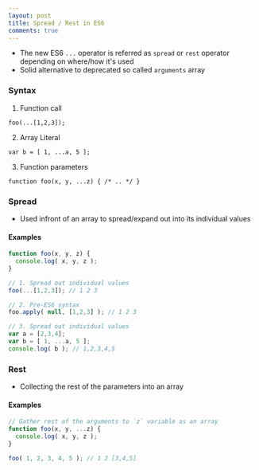 ```yaml
---
layout: post
title: Spread / Rest in ES6
comments: true
---
```


- The new ES6 `...` operator is referred as `spread` or `rest` operator depending on where/how it's used
- Solid alternative to deprecated so called `arguments` array

### Syntax

1. Function call  
  ```
  foo(...[1,2,3]);
  ```

2. Array Literal    
  ```
  var b = [ 1, ...a, 5 ];
  ```

3. Function parameters  
  ```
  function foo(x, y, ...z) { /* .. */ }
  ```

### Spread
- Used infront of an array to spread/expand out into its individual values

#### Examples

```js
function foo(x, y, z) {
  console.log( x, y, z );
}

// 1. Spread out individual values
foo(...[1,2,3]); // 1 2 3

// 2. Pre-ES6 syntax
foo.apply( null, [1,2,3] ); // 1 2 3

// 3. Spread out individual values
var a = [2,3,4];
var b = [ 1, ...a, 5 ];
console.log( b ); // 1,2,3,4,5
```

### Rest
- Collecting the rest of the parameters into an array

#### Examples

```js
// Gather rest of the arguments to `z` variable as an array
function foo(x, y, ...z) {
  console.log( x, y, z );
}

foo( 1, 2, 3, 4, 5 ); // 1 2 [3,4,5]
```
